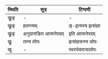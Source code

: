 | स्थिति | सूत्र | टिप्पणी |
| ----- | ------- | ------ |
| खु॒ङ् | - | - |
| खु॒ङ् | हलन्त्यम् | ङ्-इत्यस्य इत्संज्ञा |
| खु॒ङ् | अनुदात्तङित आत्मनेपदम् | इति आत्मनेपदम् |
| खु॒ | तस्य लोपः | इत्संज्ञकस्य लोपः |
| खु | - | स्वरभेदमात्रालोपः |
